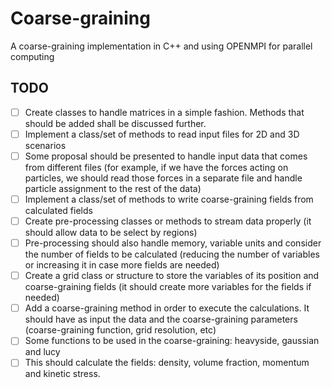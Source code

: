 # Coarse-graining #

A coarse-graining implementation in C++ and using OPENMPI for parallel computing

## TODO ##
- [ ] Create classes to handle matrices in a simple fashion. Methods that should be added shall be discussed further. 
- [ ] Implement a class/set of methods to read input files for 2D and 3D scenarios
- [ ] Some proposal should be presented to handle input data that comes from different files (for example, if we have the forces acting on particles, we should read those forces in a separate file and handle particle assignment to the rest of the data)
- [ ] Implement a class/set of methods to write coarse-graining fields from calculated fields
- [ ] Create pre-processing classes or methods to stream data properly (it should allow data to be select by regions)
- [ ] Pre-processing should also handle memory, variable units and consider the number of fields to be calculated (reducing the number of variables or increasing it in case more fields are needed)
- [ ] Create a grid class or structure to store the variables of its position and coarse-graining fields (it should create more variables for the fields if needed)
- [ ] Add a coarse-graining method in order to execute the calculations. It should have as input the data and the coarse-graining parameters (coarse-graining function, grid resolution, etc)
- [ ] Some functions to be used in the coarse-graining: heavyside, gaussian and lucy
- [ ] This should calculate the fields: density, volume fraction, momentum and kinetic stress. 
